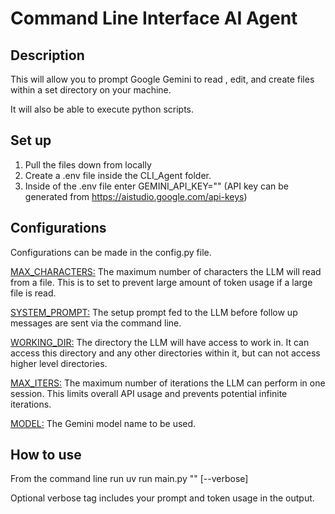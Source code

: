 # Command Line Interface AI Agent

## Description

This will allow you to prompt Google Gemini to read , edit, and create files within a set directory on your machine.

It will also be able to execute python scripts. 

## Set up

1. Pull the files down from locally
2. Create a .env file inside the CLI_Agent folder. 
3. Inside of the .env file enter GEMINI_API_KEY="<your API key here>" (API key can be generated from https://aistudio.google.com/api-keys)

## Configurations

Configurations can be made in the config.py file.

<u>MAX_CHARACTERS:</u> The maximum number of characters the LLM will read from a file. This is to set to prevent large amount of token usage if a large file is read.

<u>SYSTEM_PROMPT:</u> The setup prompt fed to the LLM before follow up messages are sent via the command line.

<u>WORKING_DIR:</u> The directory the LLM will have access to work in. It can access this directory and any other directories within it, but can not access higher level directories.

<u>MAX_ITERS:</u> The maximum number of iterations the LLM can perform in one session. This limits overall API usage and prevents potential infinite iterations.

<u>MODEL:</u> The Gemini model name to be used.

## How to use

From the command line run uv run main.py "<Prompt to the LLM>" [--verbose]

Optional verbose tag includes your prompt and token usage in the output.
